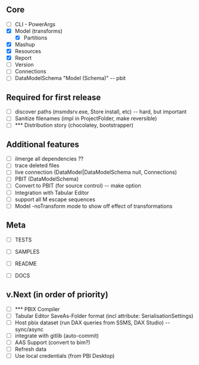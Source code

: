 
## Core
- [ ] CLI - PowerArgs
- [x] Model (transforms)
  - [x] Partitions
- [x] Mashup
- [x] Resources
- [x] Report
- [ ] Version
- [ ] Connections
- [ ] DataModelSchema "Model (Schema)" -- pbit

## Required for first release
- [ ] discover paths (msmdsrv.exe, Store install, etc) -- hard, but important
- [ ] Sanitize filenames (impl in ProjectFolder, make reversible)
- [ ] *** Distribution story (chocolatey, bootstrapper)

## Additional features
- [ ] ilmerge all dependencies ??
- [ ] trace deleted files
- [ ] live connection (DataModel|DataModelSchema null, Connections)
- [ ] PBIT (DataModelSchema)
- [ ] Convert to PBIT (for source control) -- make option
- [ ] Integration with Tabular Editor
- [ ] support all M escape sequences
- [ ] Model -noTransform mode to show off effect of transformations

## Meta
- [ ] TESTS
- [ ] SAMPLES
- [ ] README
- [ ] DOCS


## v.Next (in order of priority)
- [ ] *** PBIX Compiler
- [ ] Tabular Editor SaveAs-Folder format (incl attribute: SerialisationSettings)
- [ ] Host pbix dataset (run DAX queries from SSMS, DAX Studio) -- sync/async
- [ ] integrate with gitlib (auto-commit)
- [ ] AAS Support (convert to bim?)
- [ ] Refresh data
- [ ] Use local credentials (from PBI Desktop)
